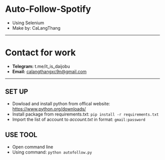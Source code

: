 # Auto-Follow-Spotify
* Using Selenium
* Make by: CaLangThang

***

# Contact for work
* **Telegram:** t.me/it_is_daijobu
* **Email:** calangthangxc9n@gmail.com

***

## **SET UP**
* Dowload and install python from offical website: https://www.python.org/downloads/
* Install package from requirements.txt: `pip install -r requirements.txt`
* Import the list of account to _account.txt_ in format: `gmail:password`

## **USE TOOL**
* Open command line
* Using command: `python autofollow.py`
